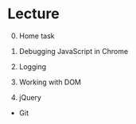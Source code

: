 # Lecture

0. Home task

1. Debugging JavaScript in Chrome
2. Logging
3. Working with DOM

4. jQuery

- Git

